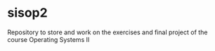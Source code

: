 # sisop2
Repository to store and work on the exercises and final project of the course Operating Systems II
